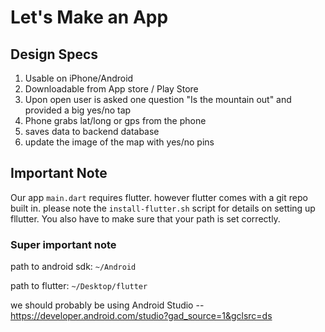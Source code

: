 # Let's Make an App

## Design Specs
1. Usable on iPhone/Android
2. Downloadable from App store / Play Store
3. Upon open user is asked one question "Is the mountain out" and provided a big yes/no tap
4. Phone grabs lat/long or gps from the phone
5. saves data to backend database
6. update the image of the map with yes/no pins


## Important Note
Our app ```main.dart``` requires flutter. however flutter comes with a git repo built in. please note the ```install-flutter.sh``` script for details on setting up fllutter. You also have to make sure that your path is set correctly.

### Super important note

path to android sdk: ```~/Android```

path to flutter: ```~/Desktop/flutter```

we should probably be using Android Studio -- https://developer.android.com/studio?gad_source=1&gclsrc=ds
